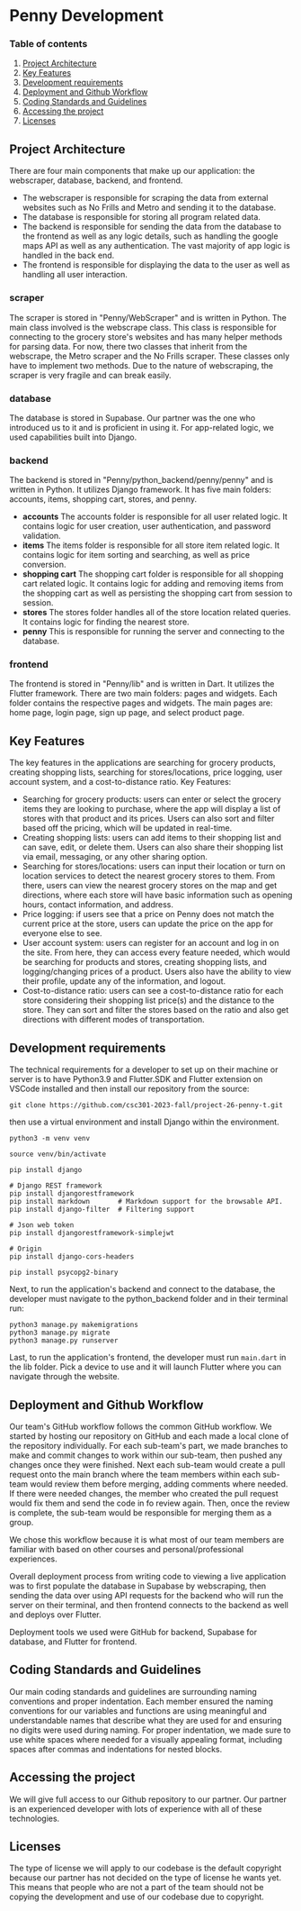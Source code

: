# Penny Development

### Table of contents
1. [Project Architecture](#project-architecture)
2. [Key Features](#key-features)
3. [Development requirements](#development-requirements)
4. [Deployment and Github Workflow](#deployment-and-github-workflow)
5. [Coding Standards and Guidelines](#coding-standards-and-guidelines)
6. [Accessing the project](#accessing-the-project)
7. [Licenses](#licenses)

## Project Architecture
There are four main components that make up our application: the webscraper, database, backend, and frontend. 
- The webscraper is responsible for scraping the data from external websites such as No Frills and Metro and sending it to the database. 
- The database is responsible for storing all program related data. 
- The backend is responsible for sending the data from the database to the frontend as well as
any logic details, such as handling the google maps API as well as any authentication. The vast
majority of app logic is handled in the back end.
- The frontend is responsible for displaying the data to the user as well as handling all user interaction.

### scraper
The scraper is stored in "Penny/WebScraper" and is written in Python. The main class involved is the webscrape class. This class is responsible for connecting to the grocery store's websites and has many helper methods for parsing data. For now, there two classes that inherit from the webscrape, the Metro scraper and the No Frills scraper. These classes only have to implement two methods. Due to the nature of webscraping, the scraper is very fragile and can break easily.

### database
The database is stored in Supabase. Our partner was the one who introduced us to it and is proficient in using it. For app-related logic, we used capabilities built into Django.

### backend
The backend is stored in "Penny/python_backend/penny/penny" and is written in Python. It utilizes Django framework. It has five main folders: accounts, items, shopping cart, stores, and penny.
- **accounts**
The accounts folder is responsible for all user related logic. It contains logic for user creation, user authentication, and password validation.
- **items**
The items folder is responsible for all store item related logic. It contains logic for item sorting and searching, as well as price conversion.
- **shopping cart**
The shopping cart folder is responsible for all shopping cart related logic. It contains logic for adding and removing items from the shopping cart as well as persisting the shopping cart from session to session.
- **stores**
The stores folder handles all of the store location related queries. It contains logic for finding the nearest store.
- **penny**
This is responsible for running the server and connecting to the database.

### frontend
The frontend is stored in "Penny/lib" and is written in Dart. It utilizes the Flutter framework. There are two main folders: pages and widgets. Each folder contains the respective pages and widgets. The main pages are: home page, login page, sign up page, and select product page.

## Key Features
The key features in the applications are searching for grocery products, creating shopping lists, searching for stores/locations, price logging, user account system, and a cost-to-distance ratio.
Key Features:
- Searching for grocery products: users can enter or select the grocery items they are looking to purchase, where the app will display a list of stores with that product and its prices. Users can also sort and filter based off the pricing, which will be updated in real-time.
- Creating shopping lists: users can add items to their shopping list and can save, edit, or delete them. Users can also share their shopping list via email, messaging, or any other sharing option.
- Searching for stores/locations: users can input their location or turn on location services to detect the nearest grocery stores to them. From there, users can view the nearest grocery stores on the map and get directions, where each store will have basic information such as opening hours, contact information, and address.
- Price logging: if users see that a price on Penny does not match the current price at the store, users can update the price on the app for everyone else to see.
- User account system: users can register for an account and log in on the site. From here, they can access every feature needed, which would be searching for products and stores, creating shopping lists, and logging/changing prices of a product. Users also have the ability to view their profile, update any of the information, and logout.
- Cost-to-distance ratio: users can see a cost-to-distance ratio for each store considering their shopping list price(s) and the distance to the store. They can sort and filter the stores based on the ratio and also get directions with different modes of transportation.

## Development requirements

The technical requirements for a developer to set up on their machine or server is to have Python3.9 and Flutter.SDK and Flutter extension on VSCode installed and then install our repository from the source:

```
git clone https://github.com/csc301-2023-fall/project-26-penny-t.git
```

then use a virtual environment and install Django within the environment.

```
python3 -m venv venv

source venv/bin/activate

pip install django

# Django REST framework
pip install djangorestframework
pip install markdown       # Markdown support for the browsable API.
pip install django-filter  # Filtering support

# Json web token
pip install djangorestframework-simplejwt

# Origin
pip install django-cors-headers

pip install psycopg2-binary
```

Next, to run the application's backend and connect to the database, the developer must navigate to the python_backend folder and in their terminal run:

```
python3 manage.py makemigrations
python3 manage.py migrate
python3 manage.py runserver
```

Last, to run the application's frontend, the developer must run `main.dart` in the lib folder. Pick a device to use and it will launch Flutter where you can navigate through the website.

## Deployment and Github Workflow

Our team's GitHub workflow follows the common GitHub workflow. We started by hosting our repository on GitHub and each made a local clone of the repository individually. For each sub-team's part, we made branches to make and commit changes to work within our sub-team, then pushed any changes once they were finished. Next each sub-team would create a pull request onto the main branch where the team members within each sub-team would review them before merging, adding comments where needed. If there were needed changes, the member who created the pull request would fix them and send the code in fo review again. Then, once the review is complete, the sub-team would be responsible for merging them as a group.

We chose this workflow because it is what most of our team members are familiar with based on other courses and personal/professional experiences.

Overall deployment process from writing code to viewing a live application was to first populate the database in Supabase by webscraping, then sending the data over using API requests for the backend who will run the server on their terminal, and then frontend connects to the backend as well and deploys over Flutter.

Deployment tools we used were GitHub for backend, Supabase for database, and Flutter for frontend.

## Coding Standards and Guidelines

Our main coding standards and guidelines are surrounding naming conventions and proper indentation. Each member ensured the naming conventions for our variables and functions are using meaningful and understandable names that describe what they are used for and ensuring no digits were used during naming. For proper indentation, we made sure to use white spaces where needed for a visually appealing format, including spaces after commas and indentations for nested blocks.

## Accessing the project
We will give full access to our Github repository to our partner. Our partner is an experienced developer with lots of experience with all of these technologies.

## Licenses

The type of license we will apply to our codebase is the default copyright because our partner has not decided on the type of license he wants yet. This means that people who are not a part of the team should not be copying the development and use of our codebase due to copyright.
